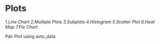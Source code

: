 # Plots
*1.Line Chart*
*2.Multiple Plots*
*3.Subplots*
*4.Histogram*
*5.Scatter Plot*
*6.Heat Map*
*7.Pie Chart*

Pair Plot using auto_data
